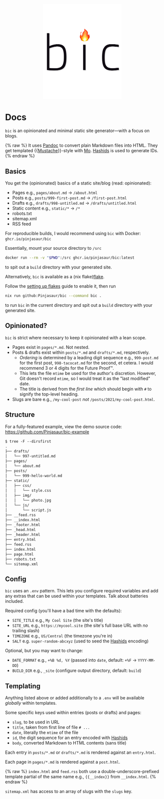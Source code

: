 <div align="center">
  <img width="256" src="logo.png" alt="bic">
</div>

# Docs

`bic` is an opinionated and minimal static site generator&mdash;with a focus on
blogs.

{% raw %}
It uses [Pandoc] to convert plain Markdown files into HTML. They get templated
{{[Mustache]}}-style with [Mo]. [Hashids] is used to generate IDs.
{% endraw %}

## Basics

You get the (opinionated) basics of a static site/blog (read: opinionated):

- Pages e.g., `pages/about.md` &rarr; `/about.html`
- Posts e.g., `posts/999-first-post.md` &rarr; `/first-post.html`
- Drafts e.g., `drafts/998-untitled.md` &rarr; `/drafts/untitled.html`
- Static content e.g., `static/*` &rarr; `/*`
- robots.txt
- sitemap.xml
- RSS feed

For reproducible builds, I would recommend using `bic` with Docker: `ghcr.io/pinjasaur/bic`

Essentially, mount your source directory to `/src`

```bash
docker run --rm -v "$PWD":/src ghcr.io/pinjasaur/bic:latest
```

to spit out a `build` directory with your generated site.


Alternatively, `bic` is available as a (nix flake)[flake].

Follow the [setting up flakes] guide to enable it, then run 

```bash
nix run github:Pinjasaur/bic --command bic .
```

to run `bic` in the current directory and spit out a `build` directory with your generated site.
 

## Opinionated?

`bic` is strict where necessary to keep it opinionated with a lean scope.

- Pages exist in `pages/*.md`. Not nested.
- Posts & drafts exist within `posts/*.md` and `drafts/*.md`, respectively.
    - _Ordering_ is determined by a leading digit sequence e.g., `999-post.md`
    for the first post, `998-tacocat.md` for the second, et cetera. I would
    recommend 3 or 4 digits for the Future Proof&trade;.
    - This lets the file `mtime` be used for the author's discretion. However,
    Git doesn't record `mtime`, so I would treat it as the "last modified" date.
    - The title is derived from the _first line_ which should begin with `#` to
    signify the top-level heading.
- Slugs are bare e.g., `/my-cool-post` _not_ `/posts/2021/my-cool-post.html`.

## Structure

For a fully-featured example, view the demo source code: <https://github.com/Pinjasaur/bic-example>

```
$ tree -F --dirsfirst
.
├── drafts/
│   └── 997-untitled.md
├── pages/
│   └── about.md
├── posts/
│   └── 999-hello-world.md
├── static/
│   ├── css/
│   │   └── style.css
│   ├── img/
│   │   └── photo.jpg
│   └── js/
│       └── script.js
├── __feed.rss
├── __index.html
├── _footer.html
├── _head.html
├── _header.html
├── entry.html
├── feed.rss
├── index.html
├── page.html
├── robots.txt
└── sitemap.xml
```

## Config

`bic` uses an `.env` pattern. This lets you configure required variables and add
any extras that can be used within your templates. Talk about batteries included.

Required config (you'll have a bad time with the defaults):

- `SITE_TITLE` e.g., `My Cool Site` (the site's title)
- `SITE_URL` e.g., `https://mycool.site` (the site's full base URL with _no_ trailing slash)
- `TIMEZONE` e.g., `US/Central` (the timezone you're in)
- `SALT` e.g. `super-random-abcxyz` (used to seed the [Hashids] encoding)

Optional, but you may want to change:

- `DATE_FORMAT` e.g., `+%B %d, %Y` (passed into `date`, default: `+%F` &rarr; `YYYY-MM-DD`)
- `BUILD_DIR` e.g., `_site` (configure output directory, default: `build`)

## Templating

Anything listed above or added additionally to a `.env` will be available
_globally_ within templates.

Some specific keys used within entries (posts or drafts) and pages:

- `slug`, to be used in URL
- `title`, taken from first line of file `# ...`
- `date`, literally the `mtime` of the file
- `id`, the digit sequence for an entry encoded with [Hashids]
- `body`, converted Markdown to HTML contents (sans title)

Each entry in `posts/*.md` or `drafts/*.md` is rendered against an `entry.html`.

Each page in `pages/*.md` is rendered against a `post.html`.

{% raw %}
`index.html` and `feed.rss` both use a double-underscore-prefixed template
partial of the same name e.g., `{{__index}}` from `__index.html`.
{% endraw %}

`sitemap.xml` has access to an array of slugs with the `slugs` key.

[Pandoc]: https://pandoc.org/
[Mustache]: https://mustache.github.io/mustache.5.html
[Mo]: https://github.com/tests-always-included/mo
[Hashids]: https://hashids.org/
[flake]: https://www.tweag.io/blog/2020-05-25-flakes
[setting up flakes]: https://nixos.wiki/wiki/Flakes
